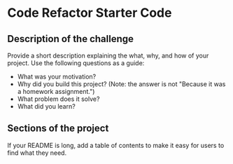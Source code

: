 # Code Refactor Starter Code

## Description of the challenge 

Provide a short description explaining the what, why, and how of your project. Use the following questions as a guide:

- What was your motivation?
- Why did you build this project? (Note: the answer is not "Because it was a homework assignment.")
- What problem does it solve?
- What did you learn?

## Sections of the project  

If your README is long, add a table of contents to make it easy for users to find what they need.

